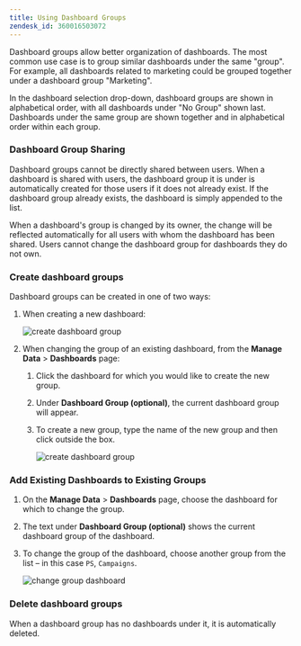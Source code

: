 ```yaml
---
title: Using Dashboard Groups
zendesk_id: 360016503072
---
```


Dashboard groups allow better organization of dashboards. The most common use case is to group similar dashboards under the same "group". For example, all dashboards related to marketing could be grouped together under a dashboard group "Marketing".

In the dashboard selection drop-down, dashboard groups are shown in alphabetical order, with all dashboards under "No Group" shown last. Dashboards under the same group are shown together and in alphabetical order within each group.

### Dashboard Group Sharing

Dashboard groups cannot be directly shared between users. When a dashboard is shared with users, the dashboard group it is under is automatically created for those users if it does not already exist. If the dashboard group already exists, the dashboard is simply appended to the list.

When a dashboard's group is changed by its owner, the change will be reflected automatically for all users with whom the dashboard has been shared. Users cannot change the dashboard group for dashboards they do not own.

### Create dashboard groups

Dashboard groups can be created in one of two ways:

1. When creating a new dashboard:

   ![create dashboard group](../assets/create-dashboard-groups-new-dashboard.png)

1. When changing the group of an existing dashboard, from the **Manage Data** > **Dashboards** page:

   1. Click the dashboard for which you would like to create the new group.

   1. Under **Dashboard Group (optional)**, the current dashboard group will appear.

   1. To create a new group, type the name of the new group and then click outside the box.

      ![create dashboard group](../assets/create-dashboard-groups-existing-dashboard.png)

### Add Existing Dashboards to Existing Groups

1. On the **Manage Data** > **Dashboards** page, choose the dashboard for which to change the group.

1. The text under **Dashboard Group (optional)** shows the current dashboard group of the dashboard.

1. To change the group of the dashboard, choose another group from the list – in this case `PS`, `Campaigns`.

   ![change group dashboard](../assets/add-existing-dashboard-existing-group.png)

### Delete dashboard groups

When a dashboard group has no dashboards under it, it is automatically deleted.
